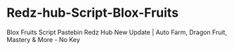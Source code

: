 # Redz-hub-Script-Blox-Fruits
Blox Fruits Script Pastebin Redz Hub New Update | Auto Farm, Dragon Fruit, Mastery &amp; More - No Key
